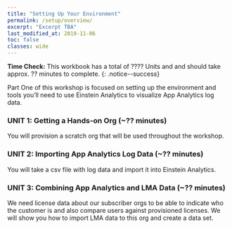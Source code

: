 ```yaml
---
title: "Setting Up Your Environment"
permalink: /setup/overview/
excerpt: "Excerpt TBA"
last_modified_at: 2019-11-06
toc: false
classes: wide
---
```


**Time Check:** This workbook has a total of ???? Units and and should take approx. ?? minutes to complete.
{: .notice--success}

Part One of this workshop is focused on setting up the environment and tools you’ll need to use Einstein Analytics to visualize App Analytics log data.

### UNIT 1: Getting a Hands-on Org (~?? minutes)
You will provision a scratch org that will be used throughout the workshop.

### UNIT 2: Importing App Analytics Log Data (~?? minutes)
You will take a csv file with log data and import it into Einstein Analytics.

### UNIT 3: Combining App Analytics and LMA Data (~?? minutes)
We need license data about our subscriber orgs to be able to indicate who the customer is and also compare users against provisioned licenses. We will show you how to import LMA data to this org and create a data set. 
